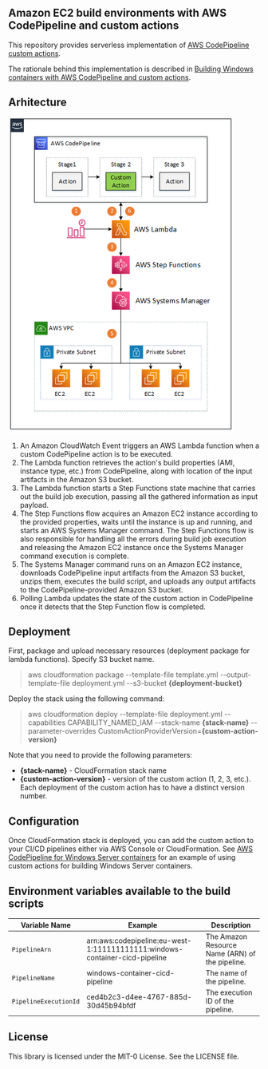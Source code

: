 ## Amazon EC2 build environments with AWS CodePipeline and custom actions

This repository provides serverless implementation of 
[AWS CodePipeline custom actions](https://docs.aws.amazon.com/codepipeline/latest/userguide/actions-create-custom-action.html).

The rationale behind this implementation is described in [Building Windows containers with AWS CodePipeline and custom actions](https://aws.amazon.com/blogs/devops/building-windows-containers-with-aws-codepipeline-and-custom-actions/).

## Arhitecture

![Architecture](/doc/ec2-custom-action-architecture.png)

1. An Amazon CloudWatch Event triggers an AWS Lambda function when a custom CodePipeline action is to be executed.
1. The Lambda function retrieves the action's build properties (AMI, instance type, etc.) from CodePipeline, along with location of the input artifacts in the Amazon S3 bucket.
1. The Lambda function starts a Step Functions state machine that carries out the build job execution, passing all the gathered information as input payload.
1. The Step Functions flow acquires an Amazon EC2 instance according to the provided properties, waits until the instance is up and running, and starts an AWS Systems Manager command. The Step Functions flow is also responsible for handling all the errors during build job execution and releasing the Amazon EC2 instance once the Systems Manager command execution is complete.
1. The Systems Manager command runs on an Amazon EC2 instance, downloads CodePipeline input artifacts from the Amazon S3 bucket, unzips them, executes the build script, and uploads any output artifacts to the CodePipeline-provided Amazon S3 bucket.
1. Polling Lambda updates the state of the custom action in CodePipeline once it detects that the Step Function flow is completed.

## Deployment
First, package and upload necessary resources (deployment package for lambda functions). Specify S3 bucket name.
> aws cloudformation package --template-file template.yml --output-template-file deployment.yml --s3-bucket **{deployment-bucket}**

Deploy the stack using the following command:

> aws cloudformation deploy --template-file deployment.yml --capabilities CAPABILITY_NAMED_IAM --stack-name **{stack-name}** --parameter-overrides CustomActionProviderVersion=**{custom-action-version}**

Note that you need to provide the following parameters:
 -  **{stack-name}** - CloudFormation stack name
 -  **{custom-action-version}** - version of the custom action (1, 2, 3, etc.). 
 Each deployment of the custom action has to have a distinct version number.

## Configuration
Once CloudFormation stack is deployed, you can add the custom action to your CI/CD pipelines
either via AWS Console or CloudFormation. See [AWS CodePipeline for Windows Server containers](https://github.com/aws-samples/aws-codepipeline-custom-action/tree/master/examples/windows-container-pipeline) for an example
of using custom actions for building Windows Server containers. 

## Environment variables available to the build scripts

| Variable Name | Example | Description |
|---------------|---------|-------------|
| `PipelineArn` | arn:aws:codepipeline:eu-west-1:111111111111:windows-container-cicd-pipeline | The Amazon Resource Name (ARN) of the pipeline. |
| `PipelineName` | windows-container-cicd-pipeline | The name of the pipeline. |
| `PipelineExecutionId` | ced4b2c3-d4ee-4767-885d-30d45b94bfdf | The execution ID of the pipeline. |

## License
This library is licensed under the MIT-0 License. See the LICENSE file.
